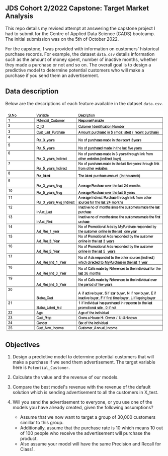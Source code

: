 ## JDS Cohort 2/2022 Capstone: Target Market Analysis

This repo details my revised attempt at answering the capstone project I had to submit for the Centre of Applied Data Science (CADS) bootcamp. The initial submission was
on the 5th of October 2022. 

For the capstone, I was provided with information on customers' historical purchase records. For example, the dataset `data.csv` details information such
as the amount of money spent, number of inactive months, whether they made a purchase or not and so on. 
The overall goal is to design a predictive model to determine potential customers who will make a purchase if you send them an advertisement.

## Data description

Below are the descriptions of each feature available in the dataset `data.csv`.

<img src="images/MicrosoftTeams-image.png" style="height: 700px">

## Objectives

1. Design a predictive model to determine potential customers that will make a purchase if we send them advertisement.
The target variable here is `Potential_Customer`. 

2. Calculate the value and the revenue of our models.

3. Compare the best model's revenue with the revenue of the default solution which is sending advertisement to all the customers in X_test.

4. Will you send the advertisement to everyone, or you use one of the models you have already created, given the following assumptions?

    - Assume that we now want to target a group of 30,000 customers simillar to this group. 
    - Additionally, assume that the purchase rate is $10%$ which means 10 out of 100 people who receive the advertisement will purchase the product.
    - Also assume your model will have the same Precision and Recall for Class1.



